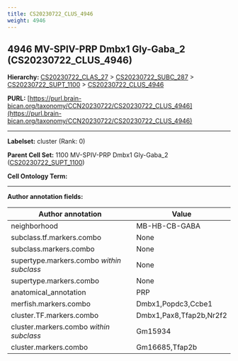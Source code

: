 ```yaml
---
title: CS20230722_CLUS_4946
weight: 4946
---
```

## 4946 MV-SPIV-PRP Dmbx1 Gly-Gaba_2 (CS20230722_CLUS_4946)
<b>Hierarchy: </b>
[CS20230722_CLAS_27](../CS20230722_CLAS_27) >
[CS20230722_SUBC_287](../CS20230722_SUBC_287) >
[CS20230722_SUPT_1100](../CS20230722_SUPT_1100) >
[CS20230722_CLUS_4946](../CS20230722_CLUS_4946)

**PURL:** [https://purl.brain-bican.org/taxonomy/CCN20230722/CS20230722_CLUS_4946](https://purl.brain-bican.org/taxonomy/CCN20230722/CS20230722_CLUS_4946)

---


**Labelset:** cluster (Rank: 0)

**Parent Cell Set:** 1100 MV-SPIV-PRP Dmbx1 Gly-Gaba_2 ([CS20230722_SUPT_1100](../CS20230722_SUPT_1100))



**Cell Ontology Term:** 

[MARKER GENES.]: #


---

[TRANSFERRED ANNOTATIONS.]: #


[AUTHOR ANNOTATION FIELDS.]: #


**Author annotation fields:**

| Author annotation | Value |
|-------------------|-------|
|neighborhood|MB-HB-CB-GABA|
|subclass.tf.markers.combo|None|
|subclass.markers.combo|None|
|supertype.markers.combo _within subclass_|None|
|supertype.markers.combo|None|
|anatomical_annotation|PRP|
|merfish.markers.combo|Dmbx1,Popdc3,Ccbe1|
|cluster.TF.markers.combo|Dmbx1,Pax8,Tfap2b,Nr2f2|
|cluster.markers.combo _within subclass_|Gm15934|
|cluster.markers.combo|Gm16685,Tfap2b|
